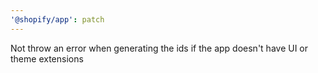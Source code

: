 ```yaml
---
'@shopify/app': patch
---
```


Not throw an error when generating the ids if the app doesn't have UI or theme extensions
